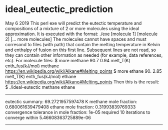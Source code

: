# ideal_eutectic_prediction
May 6 2019
This perl exe will predict the eutectic temperature and compositions of a mixture of 2 or more molecules using the ideal approximation. It is executed with the format:
./exe [molecule 1] [molecule 2] [... more molecules]
The molecules cannot have spaces and must corresond to files (with path) that contain the melting temperature in Kelvin and enthalpy of fusion on this first line. Subsequent lines are not read, so they can contain other information as needed (for example, data references, etc). 
For molecule files: 
$ more methane
90.7 0.94
melt_T(K) enth_fus(kJ/mol)
methane
https://en.wikipedia.org/wiki/Alkane#Melting_points
$ more ethane
90. 2.85
melt_T(K) enth_fus(kJ/mol)
ethane
https://en.wikipedia.org/wiki/Alkane#Melting_points
Then this is the result: 
$ ./ideal-eutectic methane ethane
********
eutectic summary: 69.2721957597478 K
methane mole fraction: 0.680061639479408
ethane mole fraction: 0.31993839769333
convergence tolerance in mole fraction: 1e-05
required 10 iterations to converge within 5.46608363725889e-06
********
